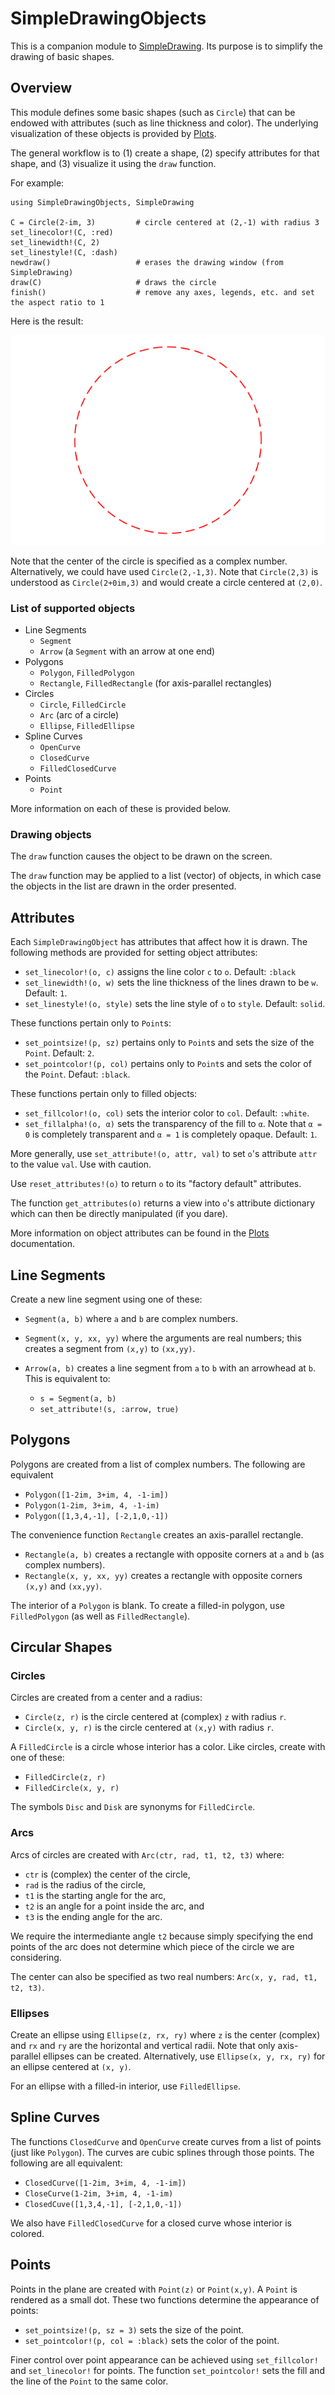 # SimpleDrawingObjects

This is a companion module to [SimpleDrawing](https://github.com/scheinerman/SimpleDrawing.jl).
Its purpose is to simplify the drawing of basic shapes. 

## Overview

This module defines some basic shapes (such as `Circle`) that can be endowed with attributes (such as line thickness and color). The underlying visualization of these objects is provided by [Plots](https://docs.juliaplots.org/stable/).

The general workflow is to (1) create a shape, (2) specify attributes for that shape, and (3) visualize it using the `draw` function.

For example:
```
using SimpleDrawingObjects, SimpleDrawing

C = Circle(2-im, 3)         # circle centered at (2,-1) with radius 3
set_linecolor!(C, :red)     
set_linewidth!(C, 2)
set_linestyle!(C, :dash)
newdraw()                   # erases the drawing window (from SimpleDrawing)
draw(C)                     # draws the circle
finish()                    # remove any axes, legends, etc. and set the aspect ratio to 1
```
Here is the result:

![](circle_example.png)

Note that the center of the circle is specified as a complex number. Alternatively, we 
could have used `Circle(2,-1,3)`. Note that `Circle(2,3)` is understood as `Circle(2+0im,3)` and 
would create a circle centered at `(2,0)`.

### List of supported objects  

* Line Segments
    * `Segment` 
    * `Arrow` (a `Segment` with an arrow at one end)
* Polygons
    * `Polygon`, `FilledPolygon`
    * `Rectangle`, `FilledRectangle` (for axis-parallel rectangles)
* Circles
    * `Circle`, `FilledCircle` 
    * `Arc` (arc of a circle)
    * `Ellipse`, `FilledEllipse`
* Spline Curves
    * `OpenCurve` 
    * `ClosedCurve`
    * `FilledClosedCurve`
* Points
    * `Point`

More information on each of these is provided below. 

### Drawing objects

The `draw` function causes the object to be drawn on the screen. 

The `draw` function may be applied to a list (vector) of objects, in which case the objects
in the list are drawn in the order presented.

## Attributes

Each `SimpleDrawingObject` has attributes that affect how it is drawn. The following methods are provided for setting object attributes:
* `set_linecolor!(o, c)` assigns the line color `c` to `o`. Default: `:black`
* `set_linewidth!(o, w)` sets the line thickness of the lines drawn to be `w`. Default: `1`. 
* `set_linestyle!(o, style)` sets the line style of `o` to `style`. Default: `solid`. 

These functions pertain only to `Point`s:
* `set_pointsize!(p, sz)` pertains only to `Point`s and sets the size of the `Point`. Default: `2`.
* `set_pointcolor!(p, col)` pertains only to `Point`s and sets the color of the `Point`. Defaut: `:black`. 

These functions pertain only to filled objects:
* `set_fillcolor!(o, col)` sets the interior color to `col`. Default: `:white`.
* `set_fillalpha!(o, α)` sets the transparency of the fill to `α`. Note that `α = 0` is completely transparent and `α = 1` is completely opaque. Default: `1`.


More generally, use `set_attribute!(o, attr, val)` to set `o`'s attribute `attr` to the value `val`. Use with caution. 

Use `reset_attributes!(o)` to return `o` to its "factory default" attributes. 

The function `get_attributes(o)` returns a view into `o`'s attribute dictionary which can then be directly manipulated (if you dare).

More information on object attributes can be found in the [Plots](https://docs.juliaplots.org/stable/generated/attributes_series/) documentation. 


## Line Segments

Create a new line segment using one of these:
* `Segment(a, b)` where `a` and `b` are complex numbers.
* `Segment(x, y, xx, yy)` where the arguments are real numbers; this creates a segment from `(x,y)` to `(xx,yy)`.

* `Arrow(a, b)` creates a line segment from `a` to `b` with an arrowhead at `b`. This is equivalent to:
    * `s = Segment(a, b)`
    * `set_attribute!(s, :arrow, true)`

## Polygons

Polygons are created from a list of complex numbers. The following are equivalent
* `Polygon([1-2im, 3+im, 4, -1-im])`
* `Polygon(1-2im, 3+im, 4, -1-im)`
* `Polygon([1,3,4,-1], [-2,1,0,-1])`



The convenience function `Rectangle` creates an axis-parallel rectangle. 
* `Rectangle(a, b)` creates a rectangle with opposite corners at `a` and `b` (as complex numbers).
* `Rectangle(x, y, xx, yy)` creates a rectangle with opposite corners `(x,y)` and `(xx,yy)`. 

The interior of a `Polygon` is blank. To create a filled-in polygon, use `FilledPolygon` (as well as `FilledRectangle`).

## Circular Shapes

### Circles
Circles are created from a center and a radius:
* `Circle(z, r)` is the circle centered at (complex) `z` with radius `r`. 
* `Circle(x, y, r)` is the circle centered at `(x,y)` with radius `r`. 


A `FilledCircle` is a circle whose interior has a color. Like circles, create with one of these:
* `FilledCircle(z, r)`
* `FilledCircle(x, y, r)`

The symbols `Disc` and `Disk` are synonyms for `FilledCircle`.

### Arcs

Arcs of circles are created with `Arc(ctr, rad, t1, t2, t3)` where:
* `ctr` is (complex) the center of the circle,
* `rad` is the radius of the circle,
* `t1` is the starting angle for the arc,
* `t2` is an angle for a point inside the arc, and
* `t3` is the ending angle for the arc.

We require the intermediante angle `t2` because simply specifying the end points of the arc does not determine which piece of the circle we are considering. 

The center can also be specified as two real numbers: `Arc(x, y, rad, t1, t2, t3)`.

### Ellipses

Create an ellipse using `Ellipse(z, rx, ry)` where `z` is the center (complex) and `rx` and `ry` are the horizontal and vertical radii. Note that only axis-parallel ellipses can be created. Alternatively, use `Ellipse(x, y, rx, ry)` for an ellipse centered at `(x, y)`.

For an ellipse with a filled-in interior, use `FilledEllipse`. 

## Spline Curves

The functions `ClosedCurve` and `OpenCurve` create curves from a list of points (just like `Polygon`). 
The curves are cubic splines through those points. The following are all equivalent:
* `ClosedCurve([1-2im, 3+im, 4, -1-im])`
* `CloseCurve(1-2im, 3+im, 4, -1-im)`
* `ClosedCuve([1,3,4,-1], [-2,1,0,-1])`

We also have `FilledClosedCurve` for a closed curve whose interior is colored.

## Points

Points in the plane are created with `Point(z)` or `Point(x,y)`. A `Point` is rendered as a small dot. These two functions determine the appearance of points:
* `set_pointsize!(p, sz = 3)` sets the size of the point.
* `set_pointcolor!(p, col = :black)` sets the color of the point. 

Finer control over point appearance can be achieved using `set_fillcolor!` and `set_linecolor!` 
for points. The function `set_pointcolor!` sets the fill and the line of the `Point` to the same color. 





